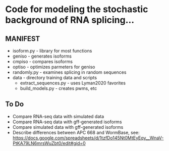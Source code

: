 # Code for modeling the stochastic background of RNA splicing...

## MANIFEST ##

+ isoform.py - library for most functions
+ geniso - generates isoforms
+ cmpiso - compares isoforms
+ optiso - optimizes parmeters for geniso
+ randomly.py - examines splicing in random sequences
+ data - directory training data and scripts
	+ extract_sequences.py - uses Lyman2020 favorites
	+ build_models.py - creates pwms, etc

## To Do ##

- Compare RNA-seq data with simulated data
- Compare RNA-seq data with gff-generated isoforms
- Compare simulated data with gff-generated isoforms
- Describe differences between APC 668 and WormBase, see:
	https://docs.google.com/spreadsheets/d/1tzfDo145Nt0MtEyEqy__WnaV-PtKA79LN6mrsWuZbt0/edit#gid=0
